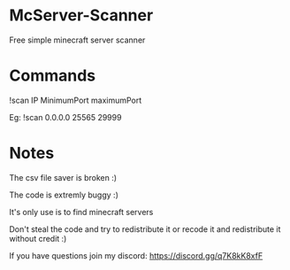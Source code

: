 # McServer-Scanner
Free simple minecraft server scanner

# Commands

!scan IP MinimumPort maximumPort

Eg: !scan 0.0.0.0 25565 29999

# Notes

The csv file saver is broken :)

The code is extremly buggy :)

It's only use is to find minecraft servers

Don't steal the code and try to redistribute it or recode it and redistribute it without credit :)

If you have questions join my discord: https://discord.gg/q7K8kK8xfF
